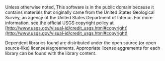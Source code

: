Unless otherwise noted, This software is in the public domain because it
contains materials that originally came from the United States Geological
Survey, an agency of the United States Department of Interior. For more
information, see the official USGS copyright policy at
[http://www.usgs.gov/visual-id/credit_usgs.html#copyright](http://www.usgs.gov/visual-id/credit_usgs.html#copyright)

Dependent libraries found are distributed under the open source (or open
source-like) licenses/agreements. Appropriate license aggrements for each
library can be found with the library content.
